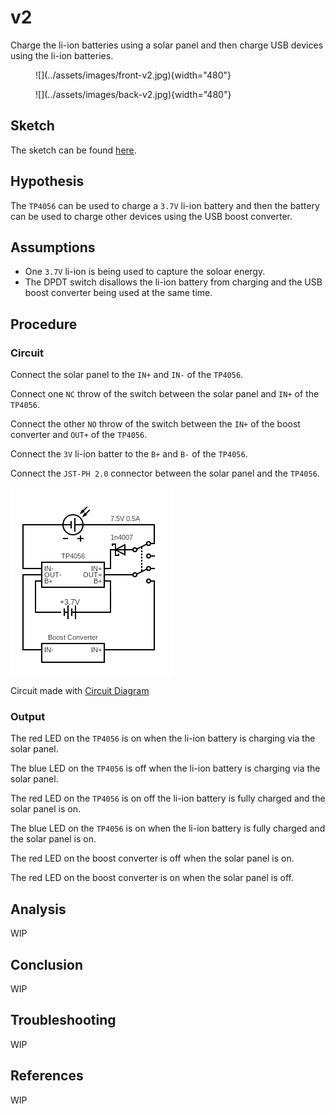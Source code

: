 # v2

Charge the li-ion batteries using a solar panel and then charge USB
devices using the li-ion batteries.

<figure markdown>
  ![](../assets/images/front-v2.jpg){width="480"}
</figure>

<figure markdown>
  ![](../assets/images/back-v2.jpg){width="480"}
</figure>

## Sketch

The sketch can be found [here](https://github.com/nicholaswilde/solar-battery-charger/tree/main/test/v2).

## Hypothesis

The `TP4056` can be used to charge a `3.7V` li-ion battery and then the
battery can be used to charge other devices using the USB boost converter.

## Assumptions
- One `3.7V` li-ion is being used to capture the soloar energy.
- The DPDT switch disallows the li-ion battery from charging and the USB boost
converter being used at the same time.

## Procedure

### Circuit

Connect the solar panel to the `IN+` and `IN-` of the `TP4056`.

Connect one `NC` throw of the switch between the solar panel and `IN+` of the
`TP4056`.

Connect the other `NO` throw of the switch between the `IN+` of the boost
converter and `OUT+` of the `TP4056`.

Connect the `3V` li-ion batter to the `B+` and `B-` of the `TP4056`.

Connect the `JST-PH 2.0` connector between the solar panel and the `TP4056`.

![](../assets/images/circuit-v2.png)

Circuit made with [Circuit Diagram](https://www.circuit-diagram.org/)

### Output

The red LED on the `TP4056` is on when the li-ion battery is charging via the solar panel.

The blue LED on the `TP4056` is off when the li-ion battery is charging via the solar panel.

The red LED on the `TP4056` is on off the li-ion battery is fully charged and the solar panel is on.

The blue LED on the `TP4056` is on when the li-ion battery is fully charged and the solar panel is on.

The red LED on the boost converter is off when the solar panel is on.

The red LED on the boost converter is on when the solar panel is off.

## Analysis

WIP

## Conclusion

WIP

## Troubleshooting

WIP

## References

WIP
